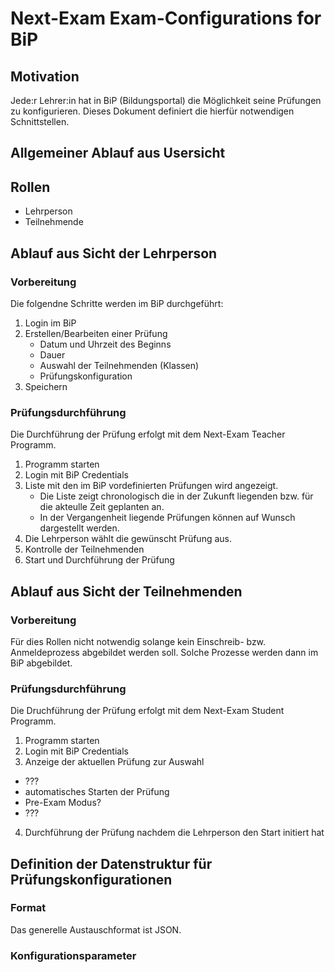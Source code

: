 # Next-Exam Exam-Configurations for BiP
## Motivation
Jede:r Lehrer:in hat in BiP (Bildungsportal) die Möglichkeit seine Prüfungen zu konfigurieren. Dieses Dokument definiert die hierfür notwendigen Schnittstellen.
## Allgemeiner Ablauf aus Usersicht
## Rollen
* Lehrperson
* Teilnehmende
## Ablauf aus Sicht der Lehrperson
### Vorbereitung
Die folgendne Schritte werden im BiP durchgeführt:
1. Login im BiP
2. Erstellen/Bearbeiten einer Prüfung
    * Datum und Uhrzeit des Beginns
    * Dauer
    * Auswahl der Teilnehmenden (Klassen)
    * Prüfungskonfiguration
3. Speichern
### Prüfungsdurchführung
Die Durchführung der Prüfung erfolgt mit dem Next-Exam Teacher Programm.
1. Programm starten
2. Login mit BiP Credentials
3. Liste mit den im BiP vordefinierten Prüfungen wird angezeigt.
    * Die Liste zeigt chronologisch die in der Zukunft liegenden bzw. für die akteulle Zeit geplanten an.
    * In der Vergangenheit liegende Prüfungen können auf Wunsch dargestellt werden.
4. Die Lehrperson wählt die gewünscht Prüfung aus.
5. Kontrolle der Teilnehmenden
6. Start und Durchführung der Prüfung
## Ablauf aus Sicht der Teilnehmenden
### Vorbereitung
Für dies Rollen nicht notwendig solange kein Einschreib- bzw. Anmeldeprozess abgebildet werden soll. Solche Prozesse werden dann im BiP abgebildet.
### Prüfungsdurchführung
Die Druchführung der Prüfung erfolgt mit dem Next-Exam Student Programm.
1. Programm starten
2. Login mit BiP Credentials
3. Anzeige der aktuellen Prüfung zur Auswahl
* ??? 
* automatisches Starten der Prüfung
* Pre-Exam Modus?
* ???
4. Durchführung der Prüfung nachdem die Lehrperson den Start initiert hat
## Definition der Datenstruktur für Prüfungskonfigurationen
### Format
Das generelle Austauschformat ist JSON.
### Konfigurationsparameter